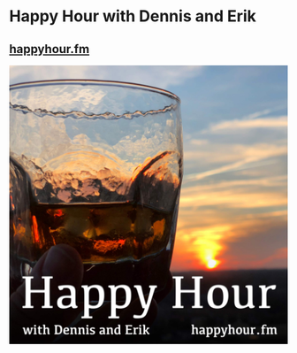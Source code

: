 # Happy Hour with Dennis and Erik

## [happyhour.fm](https://happyhour.fm)

[![Art](public/art.jpg)](https://happyhour.fm)